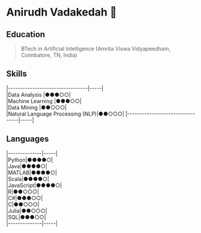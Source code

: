 # Anirudh Vadakedah 👋

## Education
>BTech in Artificial Intelligence (Amrita Viswa Vidyapeedham, Coimbatore, TN, India)

## Skills
|---------------------------------|-----|  
|Data Analysis                    |●●●○○|  
|Machine Learning                 |●●●○○|  
|Data Mining                      |●●○○○|  
|Natural Language Processing (NLP)|●●○○○|
|---------------------------------|-----|

## Languages
|--------------|-----|  
|Python|●●●●○|  
|Java|●●●●○|  
|MATLAB|●●●●○|  
|Scala|●●●●○|  
|JavaScript|●●●●○|  
|R|●●○○○|  
|C#|●●●○○|  
|C|●●○○○|  
|Julia|●●○○○|  
|SQL|●●●○○|  
|--------------|-----|


<!--
**anirudhv14/anirudhv14** is a ✨ _special_ ✨ repository because its `README.md` (this file) appears on your GitHub profile.

Here are some ideas to get you started:

- 🔭 I’m currently working on ...
- 🌱 I’m currently learning ...
- 👯 I’m looking to collaborate on ...
- 🤔 I’m looking for help with ...
- 💬 Ask me about ...
- 📫 How to reach me: ...
- 😄 Pronouns: ...
- ⚡ Fun fact: ...
-->
